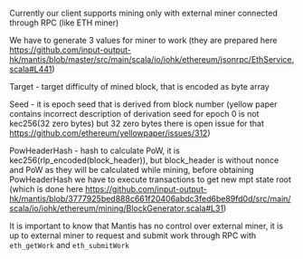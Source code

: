 Currently our client supports mining only with external miner connected through RPC (like ETH miner)

We have to generate 3 values for miner to work (they are prepared here https://github.com/input-output-hk/mantis/blob/master/src/main/scala/io/iohk/ethereum/jsonrpc/EthService.scala#L441)

Target - target difficulty of mined block, that is encoded as byte array

Seed - it is epoch seed that is derived from block number (yellow paper contains incorrect description of derivation seed for epoch 0 is not kec256(32 zero bytes) but 32 zero bytes there is open issue for that https://github.com/ethereum/yellowpaper/issues/312)

PowHeaderHash - hash to calculate PoW, it is kec256(rlp_encoded(block_header)), but block_header is without nonce and PoW as they will be calculated while mining, before obtaining PowHeaderHash we have to execute transactions to get new mpt state root (which is done here https://github.com/input-output-hk/mantis/blob/3777925bed888c661f20406abdc3fed6be89fd0d/src/main/scala/io/iohk/ethereum/mining/BlockGenerator.scala#L31)

It is important to know that Mantis has no control over external miner, it is up to external miner to request and submit work through RPC with `eth_getWork` and `eth_submitWork`